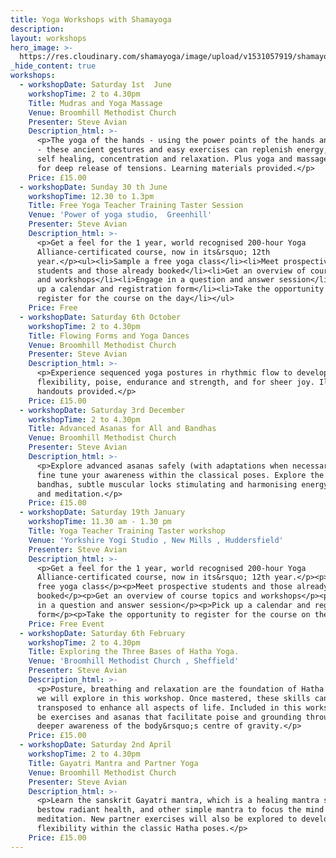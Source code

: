 ```yaml
---
title: Yoga Workshops with Shamayoga
description:
layout: workshops
hero_image: >-
  https://res.cloudinary.com/shamayoga/image/upload/v1531057919/shamayoga.org.uk/everything-yoga/yoga-workshops/7qGDZvwsYq-NMbnO4xBpM6QVuqg7kJ7B4jSfA3CcqI47KgQtKEkhnH2_3J0IImYM3QITi_Np4Zf-I95zFw_w1200-h380-n.jpg
_hide_content: true
workshops:
  - workshopDate: Saturday 1st  June
    workshopTime: 2 to 4.30pm
    Title: Mudras and Yoga Massage
    Venue: Broomhill Methodist Church
    Presenter: Steve Avian
    Description_html: >-
      <p>The yoga of the hands - using the power points of the hands and fingers
      - these ancient gestures and easy exercises can replenish energy, promote
      self healing, concentration and relaxation. Plus yoga and massage combined
      for deep release of tensions. Learning materials provided.</p>
    Price: £15.00
  - workshopDate: Sunday 30 th June
    workshopTime: 12.30 to 1.3pm
    Title: Free Yoga Teacher Training Taster Session
    Venue: 'Power of yoga studio,  Greenhill'
    Presenter: Steve Avian
    Description_html: >-
      <p>Get a feel for the 1 year, world recognised 200-hour Yoga
      Alliance-certificated course, now in its&rsquo; 12th
      year.</p><ul><li>Sample a free yoga class</li><li>Meet prospective
      students and those already booked</li><li>Get an overview of course topics
      and workshops</li><li>Engage in a question and answer session</li><li>Pick
      up a calendar and registration form</li><li>Take the opportunity to
      register for the course on the day</li></ul>
    Price: Free
  - workshopDate: Saturday 6th October
    workshopTime: 2 to 4.30pm
    Title: Flowing Forms and Yoga Dances
    Venue: Broomhill Methodist Church
    Presenter: Steve Avian
    Description_html: >-
      <p>Experience sequenced yoga postures in rhythmic flow to develop
      flexibility, poise, endurance and strength, and for sheer joy. Illustrated
      handouts provided.</p>
    Price: £15.00
  - workshopDate: Saturday 3rd December
    workshopTime: 2 to 4.30pm
    Title: Advanced Asanas for All and Bandhas
    Venue: Broomhill Methodist Church
    Presenter: Steve Avian
    Description_html: >-
      <p>Explore advanced asanas safely (with adaptations when necessary) and
      fine tune your awareness within the classical poses. Explore the three
      bandhas, subtle muscular locks stimulating and harmonising energy in asana
      and meditation.</p>
    Price: £15.00
  - workshopDate: Saturday 19th January
    workshopTime: 11.30 am - 1.30 pm
    Title: Yoga Teacher Training Taster workshop
    Venue: 'Yorkshire Yogi Studio , New Mills , Huddersfield'
    Presenter: Steve Avian
    Description_html: >-
      <p>Get a feel for the 1 year, world recognised 200-hour Yoga
      Alliance-certificated course, now in its&rsquo; 12th year.</p><p>Sample a
      free yoga class</p><p>Meet prospective students and those already
      booked</p><p>Get an overview of course topics and workshops</p><p>Engage
      in a question and answer session</p><p>Pick up a calendar and registration
      form</p><p>Take the opportunity to register for the course on the day</p>
    Price: Free Event
  - workshopDate: Saturday 6th February
    workshopTime: 2 to 4.30pm
    Title: Exploring the Three Bases of Hatha Yoga.
    Venue: 'Broomhill Methodist Church , Sheffield'
    Presenter: Steve Avian
    Description_html: >-
      <p>Posture, breathing and relaxation are the foundation of Hatha Yoga that
      we will explore in this workshop. Once mastered, these skills can be
      transposed to enhance all aspects of life. Included in this workshop will
      be exercises and asanas that facilitate poise and grounding through a
      deeper awareness of the body&rsquo;s centre of gravity.</p>
    Price: £15.00
  - workshopDate: Saturday 2nd April
    workshopTime: 2 to 4.30pm
    Title: Gayatri Mantra and Partner Yoga
    Venue: Broomhill Methodist Church
    Presenter: Steve Avian
    Description_html: >-
      <p>Learn the sanskrit Gayatri mantra, which is a healing mantra said to
      bestow radiant health, and other simple mantra to focus the mind for
      meditation. New partner exercises will also be explored to develop greater
      flexibility within the classic Hatha poses.</p>
    Price: £15.00
---
```


